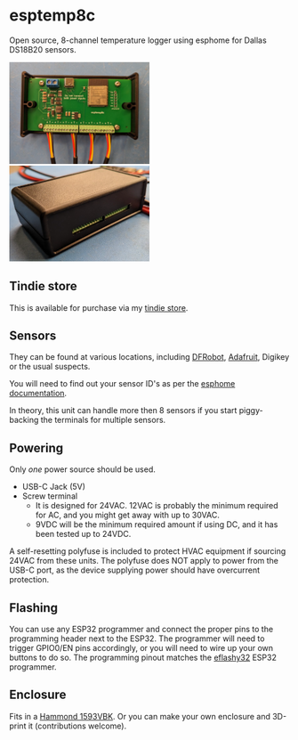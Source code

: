 # esptemp8c
Open source, 8-channel temperature logger using esphome for Dallas DS18B20 sensors.

<img src="images/esptemp8c.png" width=50%/> <img src="images/case1.png" width=50%/>

## Tindie store
This is available for purchase via my [tindie store](https://www.tindie.com/products/gcormier/esptemp8c).

## Sensors
They can be found at various locations, including [DFRobot](https://www.dfrobot.com/product-689.html), [Adafruit](https://www.adafruit.com/product/381), Digikey or the usual suspects.

You will need to find out your sensor ID's as per the [esphome documentation](https://esphome.io/components/sensor/dallas.html).

In theory, this unit can handle more then 8 sensors if you start piggy-backing the terminals for multiple sensors.

## Powering
Only *one* power source should be used.
- USB-C Jack (5V)
- Screw terminal
    - It is designed for 24VAC. 12VAC is probably the minimum required for AC, and you might get away with up to 30VAC.
    - 9VDC will be the minimum required amount if using DC, and it has been tested up to 24VDC. 

A self-resetting polyfuse is included to protect HVAC equipment if sourcing 24VAC from these units. The polyfuse does NOT apply to power from the USB-C port, as the device supplying power should have overcurrent protection.

## Flashing
You can use any ESP32 programmer and connect the proper pins to the programming header next to the ESP32. The programmer will need to trigger GPIO0/EN pins accordingly, or you will need to wire up your own buttons to do so. The programming pinout matches the [eflashy32](https://github.com/gcormier/eflashy32) ESP32 programmer.

## Enclosure
Fits in a [Hammond 1593VBK](https://www.hammfg.com/part/1593VBK). Or you can make your own enclosure and 3D-print it (contributions welcome).
